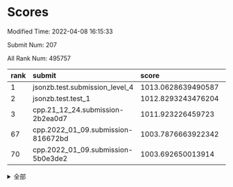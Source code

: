 # Scores

Modified Time: 2022-04-08 16:15:33

Submit Num: 207

All Rank Num: 495757

| rank |               submit               |       score        |       sigma        | pk_num |
| :--- | :--------------------------------- | :----------------- | :----------------- | :----- |
| 1    | jsonzb.test.submission_level_4     | 1013.0628639490587 | 0.8200692396536167 | 9582   |
| 2    | jsonzb.test.test_1                 | 1012.8293243476204 | 0.8144066301981421 | 9579   |
| 3    | cpp.21_12_24.submission-2b2ea0d7   | 1011.923226459723  | 0.7860150104047622 | 9575   |
| 67   | cpp.2022_01_09.submission-816672bd | 1003.7876663922342 | 0.7036141007397212 | 9582   |
| 70   | cpp.2022_01_09.submission-5b0e3de2 | 1003.692650013914  | 0.7289347021653017 | 9574   |


<details>
<summary>全部</summary>

| rank |                 submit                 |       score        |       sigma        | pk_num |
| :--- | :------------------------------------- | :----------------- | :----------------- | :----- |
| 1    | jsonzb.test.submission_level_4         | 1013.0628639490587 | 0.8200692396536167 | 9582   |
| 2    | jsonzb.test.test_1                     | 1012.8293243476204 | 0.8144066301981421 | 9579   |
| 3    | cpp.21_12_24.submission-2b2ea0d7       | 1011.923226459723  | 0.7860150104047622 | 9575   |
| 4    | gobigger.level_3.submission_level_3_30 | 1011.6295466858055 | 0.7732980835138954 | 9578   |
| 5    | gobigger.level_3.submission_level_3_40 | 1011.5606510866511 | 0.7753754775144266 | 9579   |
| 6    | gobigger.level_3.submission_level_3_26 | 1011.471747018301  | 0.7730870368680589 | 9582   |
| 7    | gobigger.level_3.submission_level_3_3  | 1011.4667623203427 | 0.7724343526661747 | 9577   |
| 8    | gobigger.level_3.submission_level_3_9  | 1011.3561317553723 | 0.7774120713471658 | 9583   |
| 9    | gobigger.level_3.submission_level_3_36 | 1011.20004566703   | 0.7842175973691969 | 9582   |
| 10   | gobigger.level_3.submission_level_3_32 | 1011.1087585261557 | 0.7758482572099511 | 9583   |
| 11   | gobigger.level_3.submission_level_3_37 | 1010.98763459139   | 0.7660173049413764 | 9581   |
| 12   | gobigger.level_3.submission_level_3_28 | 1010.9503561462727 | 0.7647490371063166 | 9578   |
| 13   | gobigger.level_3.submission_level_3_10 | 1010.9062492770356 | 0.7454638590103325 | 9582   |
| 14   | gobigger.level_3.submission_level_3_2  | 1010.8876833409474 | 0.7666064278971335 | 9577   |
| 15   | gobigger.level_3.submission_level_3_47 | 1010.8393261828685 | 0.7604119516055486 | 9582   |
| 16   | gobigger.level_3.submission_level_3_27 | 1010.7939585272389 | 0.7540401980119676 | 9582   |
| 17   | gobigger.level_3.submission_level_3_43 | 1010.6314554857627 | 0.7760591120929081 | 9584   |
| 18   | gobigger.level_3.submission_level_3_1  | 1010.5841084232977 | 0.777587221760338  | 9583   |
| 19   | gobigger.level_3.submission_level_3_19 | 1010.5712627192333 | 0.7365146240826089 | 9575   |
| 20   | gobigger.level_3.submission_level_3_0  | 1010.4465299475139 | 0.7634612990540217 | 9578   |
| 21   | gobigger.level_3.submission_level_3_38 | 1010.2803558315962 | 0.7310762629234869 | 9582   |
| 22   | gobigger.level_3.submission_level_3_33 | 1010.2465297189158 | 0.7805044926023033 | 9581   |
| 23   | gobigger.level_3.submission_level_3_31 | 1010.11284412288   | 0.7817053157381728 | 9588   |
| 24   | gobigger.level_3.submission_level_3_46 | 1010.0708426416422 | 0.7622177963434452 | 9575   |
| 25   | gobigger.level_3.submission_level_3_29 | 1010.0500460723675 | 0.7701483077631524 | 9583   |
| 26   | gobigger.level_3.submission_level_3_7  | 1009.9493385183424 | 0.7545216666217915 | 9578   |
| 27   | gobigger.level_3.submission_level_3_13 | 1009.8928817188402 | 0.7546780584937116 | 9577   |
| 28   | gobigger.level_3.submission_level_3_41 | 1009.8717582450855 | 0.7535475267909301 | 9582   |
| 29   | gobigger.level_3.submission_level_3_39 | 1009.8531527103368 | 0.7598212717416188 | 9581   |
| 30   | gobigger.level_3.submission_level_3_45 | 1009.7670412031737 | 0.7577850708983879 | 9576   |
| 31   | gobigger.level_3.submission_level_3_23 | 1009.7308125174776 | 0.7709497403991743 | 9575   |
| 32   | gobigger.level_3.submission_level_3_24 | 1009.709423714232  | 0.7716796690285075 | 9580   |
| 33   | gobigger.level_3.submission_level_3_25 | 1009.6737338780324 | 0.7475770372648708 | 9583   |
| 34   | gobigger.level_3.submission_level_3_42 | 1009.6572621694128 | 0.7553015114885469 | 9583   |
| 35   | gobigger.level_3.submission_level_3_14 | 1009.6009105132486 | 0.7560925883170946 | 9580   |
| 36   | gobigger.level_3.submission_level_3_22 | 1009.5677665146455 | 0.7712683090545678 | 9574   |
| 37   | gobigger.level_3.submission_level_3_18 | 1009.5407239544554 | 0.7514331851513815 | 9583   |
| 38   | gobigger.level_3.submission_level_3_34 | 1009.516486911233  | 0.7673513648375687 | 9580   |
| 39   | gobigger.level_3.submission_level_3_35 | 1009.3470309694162 | 0.7612198400421456 | 9576   |
| 40   | gobigger.level_3.submission_level_3_16 | 1009.341762191774  | 0.7480422713840275 | 9579   |
| 41   | gobigger.level_3.submission_level_3_49 | 1009.2223147697897 | 0.7647863851789592 | 9582   |
| 42   | gobigger.level_3.submission_level_3_12 | 1009.106426043941  | 0.737511766107945  | 9584   |
| 43   | gobigger.level_3.submission_level_3_15 | 1009.0563120748008 | 0.7500626666099239 | 9576   |
| 44   | gobigger.level_3.submission_level_3_21 | 1009.0224826464879 | 0.7669945041188333 | 9577   |
| 45   | gobigger.level_3.submission_level_3_20 | 1008.9600112266279 | 0.745034140242573  | 9583   |
| 46   | gobigger.level_3.submission_level_3_48 | 1008.8520746804505 | 0.7447107193321706 | 9580   |
| 47   | gobigger.level_3.submission_level_3_6  | 1008.8487028327462 | 0.7523415301097245 | 9578   |
| 48   | gobigger.level_3.submission_level_3_4  | 1008.8413109063998 | 0.7248618985985048 | 9582   |
| 49   | gobigger.level_3.submission_level_3_5  | 1008.7050903515511 | 0.7509991164776676 | 9575   |
| 50   | gobigger.level_3.submission_level_3_17 | 1008.6147802476515 | 0.736044594603876  | 9578   |
| 51   | gobigger.level_3.submission_level_3_44 | 1008.4079585652738 | 0.7428762600855239 | 9580   |
| 52   | gobigger.level_3.submission_level_3_11 | 1007.9821994004822 | 0.730996504915464  | 9578   |
| 53   | gobigger.level_3.submission_level_3_8  | 1007.9025639905501 | 0.7374136368689405 | 9578   |
| 54   | gobigger.level_1.submission_level_1_10 | 1005.4509075012317 | 0.7202148098652912 | 9579   |
| 55   | gobigger.level_1.submission_level_1_28 | 1004.7372888982356 | 0.7281163475713223 | 9576   |
| 56   | gobigger.level_1.submission_level_1_12 | 1004.3793444295578 | 0.7262952264089897 | 9585   |
| 57   | gobigger.level_1.submission_level_1_37 | 1004.3415387094744 | 0.7120433300906033 | 9580   |
| 58   | gobigger.level_1.submission_level_1_16 | 1004.3356079029827 | 0.7078933837149652 | 9576   |
| 59   | gobigger.level_1.submission_level_1_31 | 1004.1810860091795 | 0.7188237881407508 | 9577   |
| 60   | gobigger.level_1.submission_level_1_11 | 1004.0065955671321 | 0.7222485481360594 | 9579   |
| 61   | gobigger.level_1.submission_level_1_0  | 1003.9570493084974 | 0.723396855759811  | 9577   |
| 62   | gobigger.level_1.submission_level_1_43 | 1003.9115727179666 | 0.7121976018621347 | 9580   |
| 63   | gobigger.level_1.submission_level_1_17 | 1003.8779413692769 | 0.7118754983145162 | 9577   |
| 64   | gobigger.level_1.submission_level_1_7  | 1003.8708112875203 | 0.721295470196997  | 9574   |
| 65   | gobigger.level_1.submission_level_1_2  | 1003.8145235364974 | 0.7176298695401692 | 9582   |
| 66   | gobigger.level_1.submission_level_1_34 | 1003.8046575182711 | 0.723294955719196  | 9584   |
| 67   | cpp.2022_01_09.submission-816672bd     | 1003.7876663922342 | 0.7036141007397212 | 9582   |
| 68   | gobigger.level_1.submission_level_1_48 | 1003.7799264666529 | 0.7230713724961092 | 9578   |
| 69   | gobigger.level_1.submission_level_1_23 | 1003.7070669655992 | 0.7206373602337252 | 9580   |
| 70   | cpp.2022_01_09.submission-5b0e3de2     | 1003.692650013914  | 0.7289347021653017 | 9574   |
| 71   | gobigger.level_1.submission_level_1_22 | 1003.6848290720653 | 0.7146588774120616 | 9580   |
| 72   | gobigger.level_1.submission_level_1_29 | 1003.6621581466557 | 0.7274682019202083 | 9585   |
| 73   | gobigger.level_1.submission_level_1_30 | 1003.6451067134968 | 0.7292537058959359 | 9583   |
| 74   | gobigger.level_1.submission_level_1_15 | 1003.6039445374356 | 0.7187566173465971 | 9584   |
| 75   | gobigger.level_1.submission_level_1_32 | 1003.5643933985084 | 0.7214373822049303 | 9582   |
| 76   | gobigger.level_1.submission_level_1_21 | 1003.542253016011  | 0.7155101083913399 | 9575   |
| 77   | gobigger.level_1.submission_level_1_20 | 1003.4932239896832 | 0.7122703570609914 | 9581   |
| 78   | gobigger.level_1.submission_level_1_26 | 1003.463303658848  | 0.7240427433200136 | 9582   |
| 79   | gobigger.level_1.submission_level_1_18 | 1003.3712005517598 | 0.7032939716224245 | 9583   |
| 80   | gobigger.level_1.submission_level_1_33 | 1003.3663909455328 | 0.7261821719380005 | 9582   |
| 81   | gobigger.level_1.submission_level_1_4  | 1003.358700396819  | 0.7235523467973702 | 9578   |
| 82   | gobigger.level_1.submission_level_1_13 | 1003.2805288883072 | 0.7203769570425301 | 9589   |
| 83   | gobigger.level_1.submission_level_1_8  | 1003.1454726887407 | 0.7041813743392985 | 9576   |
| 84   | gobigger.level_1.submission_level_1_39 | 1003.1208066103964 | 0.7206103255341747 | 9579   |
| 85   | gobigger.level_1.submission_level_1_19 | 1003.0936494283825 | 0.7165828007610253 | 9578   |
| 86   | gobigger.level_1.submission_level_1_14 | 1003.0293239318407 | 0.7029678958990692 | 9585   |
| 87   | gobigger.level_1.submission_level_1_6  | 1003.0287702045682 | 0.7012473512878292 | 9576   |
| 88   | gobigger.level_1.submission_level_1_40 | 1002.9437087423188 | 0.7161149651853805 | 9583   |
| 89   | gobigger.level_1.submission_level_1_3  | 1002.9388081265937 | 0.7132222990777137 | 9577   |
| 90   | gobigger.level_1.submission_level_1_45 | 1002.925276763796  | 0.7164815491528038 | 9585   |
| 91   | gobigger.level_1.submission_level_1_25 | 1002.8640268917303 | 0.7091975130543702 | 9582   |
| 92   | gobigger.level_1.submission_level_1_1  | 1002.8505277988901 | 0.716989474272153  | 9581   |
| 93   | gobigger.level_1.submission_level_1_41 | 1002.8004223509515 | 0.7094384103106685 | 9573   |
| 94   | gobigger.level_1.submission_level_1_5  | 1002.6390512304827 | 0.7194971932671123 | 9581   |
| 95   | gobigger.level_1.submission_level_1_35 | 1002.478390365013  | 0.7091589343148229 | 9583   |
| 96   | gobigger.level_1.submission_level_1_38 | 1002.3785471360666 | 0.7096711725374172 | 9581   |
| 97   | gobigger.level_1.submission_level_1_47 | 1002.3637041146492 | 0.7048287801454958 | 9583   |
| 98   | gobigger.level_1.submission_level_1_49 | 1002.2805730379724 | 0.7144158381578368 | 9575   |
| 99   | gobigger.level_1.submission_level_1_46 | 1002.1851338452932 | 0.6945533593006388 | 9579   |
| 100  | gobigger.level_1.submission_level_1_9  | 1002.1692128154191 | 0.7078127151093845 | 9583   |
| 101  | gobigger.level_1.submission_level_1_44 | 1002.0255626099674 | 0.7061677184162591 | 9582   |
| 102  | gobigger.level_1.submission_level_1_27 | 1001.92211937695   | 0.7160001294334328 | 9576   |
| 103  | gobigger.level_1.submission_level_1_36 | 1001.8880228321124 | 0.7184626885895816 | 9584   |
| 104  | gobigger.level_1.submission_level_1_42 | 1001.6304252659619 | 0.7045324130407981 | 9579   |
| 105  | gobigger.level_1.submission_level_1_24 | 1001.4380392969911 | 0.7145606744322951 | 9578   |
| 106  | gobigger.random.submission_random_22   | 997.9647624216394  | 0.7043482836782745 | 9581   |
| 107  | gobigger.random.submission_random_10   | 997.5377636802133  | 0.7039433435200784 | 9578   |
| 108  | gobigger.random.submission_random_49   | 997.2468880981845  | 0.7052935612207909 | 9581   |
| 109  | gobigger.random.submission_random_34   | 997.1607942498713  | 0.7135329497306363 | 9583   |
| 110  | gobigger.random.submission_random_1    | 997.1093696804221  | 0.7094499467154135 | 9578   |
| 111  | gobigger.random.submission_random_20   | 997.0171895890497  | 0.700932866852886  | 9576   |
| 112  | gobigger.random.submission_random_13   | 996.9851718158742  | 0.6971716384222458 | 9580   |
| 113  | gobigger.random.submission_random_26   | 996.7918379690323  | 0.7119016390649839 | 9575   |
| 114  | gobigger.random.submission_random_28   | 996.6386885500932  | 0.7020896428789823 | 9576   |
| 115  | gobigger.random.submission_random_41   | 996.536068022687   | 0.7134027513302608 | 9582   |
| 116  | gobigger.random.submission_random_16   | 996.4412822856938  | 0.7132802623063694 | 9581   |
| 117  | gobigger.random.submission_random_11   | 996.4321513698833  | 0.7075233418932011 | 9581   |
| 118  | gobigger.random.submission_random_21   | 996.4040254572024  | 0.7035065332762952 | 9583   |
| 119  | gobigger.random.submission_random_17   | 996.3700181851265  | 0.7033373576285591 | 9579   |
| 120  | gobigger.random.submission_random_15   | 996.3576451450164  | 0.7137480523714101 | 9579   |
| 121  | gobigger.random.submission_random_29   | 996.355904736495   | 0.7137023720443667 | 9580   |
| 122  | gobigger.random.submission_random_2    | 996.3031845730776  | 0.7098938615441562 | 9580   |
| 123  | gobigger.random.submission_random_3    | 996.203419034881   | 0.7216109464081748 | 9581   |
| 124  | gobigger.random.submission_random_44   | 996.1164246767519  | 0.704152443805162  | 9577   |
| 125  | gobigger.random.submission_random_12   | 996.0800174929125  | 0.716007376283431  | 9577   |
| 126  | gobigger.random.submission_random_14   | 996.0681657206443  | 0.7039102024207623 | 9581   |
| 127  | gobigger.random.submission_random_42   | 996.0597925616229  | 0.7071218245602383 | 9581   |
| 128  | gobigger.random.submission_random_4    | 996.0565695102974  | 0.7056768910750396 | 9576   |
| 129  | gobigger.random.submission_random_7    | 996.0019996044858  | 0.7201939421854534 | 9576   |
| 130  | gobigger.random.submission_random_8    | 995.9912257519813  | 0.7157236031717017 | 9577   |
| 131  | gobigger.random.submission_random_45   | 995.9810104316028  | 0.7190679254583913 | 9579   |
| 132  | gobigger.random.submission_random_25   | 995.8966710147303  | 0.7173158699665093 | 9578   |
| 133  | gobigger.random.submission_random_40   | 995.7778104887251  | 0.709204769371832  | 9585   |
| 134  | gobigger.random.submission_random_33   | 995.758245574172   | 0.7104093326531582 | 9579   |
| 135  | gobigger.random.submission_random_18   | 995.6610457214324  | 0.7152909396041263 | 9581   |
| 136  | gobigger.random.submission_random_35   | 995.6086593603119  | 0.698855628843239  | 9582   |
| 137  | gobigger.random.submission_random_36   | 995.5740142450666  | 0.7094268738586494 | 9578   |
| 138  | gobigger.random.submission_random_39   | 995.545947793752   | 0.707798212090352  | 9578   |
| 139  | gobigger.random.submission_random_23   | 995.391918843734   | 0.7102654910769939 | 9570   |
| 140  | gobigger.random.submission_random_9    | 995.3815324591515  | 0.711693651670248  | 9577   |
| 141  | gobigger.random.submission_random_0    | 995.3265171912687  | 0.7107300563787446 | 9583   |
| 142  | gobigger.random.submission_random_37   | 995.2515217212799  | 0.7157386179103407 | 9581   |
| 143  | gobigger.random.submission_random_48   | 995.215028744059   | 0.712846467761467  | 9580   |
| 144  | gobigger.random.submission_random_46   | 995.1895322004277  | 0.7211662693931905 | 9578   |
| 145  | gobigger.random.submission_random_27   | 995.1397427191042  | 0.7159870137905399 | 9581   |
| 146  | gobigger.random.submission_random_5    | 995.1311536345834  | 0.7061154374885571 | 9587   |
| 147  | gobigger.random.submission_random_31   | 995.0714395902232  | 0.7262747560079752 | 9578   |
| 148  | gobigger.random.submission_random_6    | 995.0261238539933  | 0.691391688900223  | 9580   |
| 149  | gobigger.random.submission_random_24   | 994.9926966452472  | 0.709311268303789  | 9579   |
| 150  | gobigger.random.submission_random_30   | 994.9268595983503  | 0.7167105398529966 | 9584   |
| 151  | gobigger.random.submission_random_47   | 994.9130802218483  | 0.7124904049108084 | 9574   |
| 152  | gobigger.random.submission_random_32   | 994.8975640072231  | 0.7050458807196676 | 9579   |
| 153  | gobigger.random.submission_random_43   | 994.860239671774   | 0.714185466926964  | 9578   |
| 154  | gobigger.random.submission_random_19   | 994.8592437068096  | 0.7263558039061325 | 9579   |
| 155  | gobigger.level_2.submission_level_2_29 | 994.6656685416259  | 0.7318749290969474 | 9574   |
| 156  | gobigger.random.submission_random_38   | 994.6388797214205  | 0.7189905673443241 | 9581   |
| 157  | gobigger.level_2.submission_level_2_20 | 994.0301691988037  | 0.731705896591448  | 9582   |
| 158  | gobigger.level_2.submission_level_2_33 | 993.928704486022   | 0.7345917022608255 | 9579   |
| 159  | gobigger.level_2.submission_level_2_18 | 993.6733377161592  | 0.7560921878891862 | 9584   |
| 160  | gobigger.level_2.submission_level_2_12 | 993.6149427833499  | 0.7250412456860488 | 9576   |
| 161  | gobigger.level_2.submission_level_2_44 | 993.5978113569927  | 0.7237787878615037 | 9583   |
| 162  | gobigger.level_2.submission_level_2_47 | 993.5803376815843  | 0.7373760470787976 | 9582   |
| 163  | gobigger.level_2.submission_level_2_13 | 993.5436380296303  | 0.7247059805179579 | 9580   |
| 164  | gobigger.level_2.submission_level_2_19 | 993.4619481403693  | 0.729517677983415  | 9581   |
| 165  | gobigger.level_2.submission_level_2_11 | 993.4617913742148  | 0.7185078009879599 | 9580   |
| 166  | gobigger.level_2.submission_level_2_3  | 993.4027317367633  | 0.7359689537957389 | 9578   |
| 167  | gobigger.level_2.submission_level_2_43 | 993.3574912176296  | 0.7295346639380579 | 9581   |
| 168  | gobigger.level_2.submission_level_2_42 | 993.1156142601569  | 0.7290972691270372 | 9577   |
| 169  | gobigger.level_2.submission_level_2_10 | 993.0185488838683  | 0.7300998187550485 | 9581   |
| 170  | gobigger.level_2.submission_level_2_32 | 993.016570397575   | 0.748666508853297  | 9579   |
| 171  | gobigger.level_2.submission_level_2_4  | 992.9721266326636  | 0.757074746629588  | 9579   |
| 172  | gobigger.level_2.submission_level_2_25 | 992.9517184058033  | 0.7367754684888885 | 9579   |
| 173  | gobigger.level_2.submission_level_2_0  | 992.9431682592168  | 0.7415617459039038 | 9583   |
| 174  | gobigger.level_2.submission_level_2_39 | 992.927320211712   | 0.7443533260726859 | 9582   |
| 175  | gobigger.level_2.submission_level_2_15 | 992.8437115354367  | 0.7395349157937811 | 9585   |
| 176  | gobigger.level_2.submission_level_2_6  | 992.717289674437   | 0.7411146370421126 | 9575   |
| 177  | gobigger.level_2.submission_level_2_16 | 992.6145709435724  | 0.7485533088112513 | 9579   |
| 178  | gobigger.level_2.submission_level_2_24 | 992.5300835142696  | 0.7523281815882294 | 9585   |
| 179  | gobigger.level_2.submission_level_2_40 | 992.4973265699119  | 0.7450743229711535 | 9584   |
| 180  | gobigger.level_2.submission_level_2_22 | 992.4025347396831  | 0.749164602583642  | 9579   |
| 181  | gobigger.level_2.submission_level_2_35 | 992.3999882298492  | 0.7371592676336374 | 9581   |
| 182  | gobigger.level_2.submission_level_2_31 | 992.3688187589082  | 0.7571240282593825 | 9580   |
| 183  | gobigger.level_2.submission_level_2_41 | 992.3618203503684  | 0.7293728393240945 | 9580   |
| 184  | gobigger.level_2.submission_level_2_8  | 992.2484233400165  | 0.7587710923624023 | 9576   |
| 185  | gobigger.level_2.submission_level_2_37 | 992.242107483278   | 0.7353766659004528 | 9581   |
| 186  | gobigger.level_2.submission_level_2_14 | 992.1994312627249  | 0.7236490981162377 | 9581   |
| 187  | gobigger.level_2.submission_level_2_1  | 992.1747980938524  | 0.7482010999585806 | 9581   |
| 188  | gobigger.level_2.submission_level_2_9  | 992.1688502027266  | 0.7669276534643423 | 9577   |
| 189  | gobigger.level_2.submission_level_2_23 | 992.1629928022309  | 0.7333532223369974 | 9576   |
| 190  | gobigger.level_2.submission_level_2_21 | 992.0831369585302  | 0.730418166660147  | 9579   |
| 191  | gobigger.level_2.submission_level_2_26 | 992.0616242996044  | 0.7250741431709169 | 9585   |
| 192  | gobigger.level_2.submission_level_2_27 | 992.0176769697686  | 0.7315449088518092 | 9583   |
| 193  | gobigger.level_2.submission_level_2_48 | 991.9003682563583  | 0.7450818693076797 | 9578   |
| 194  | gobigger.level_2.submission_level_2_45 | 991.6159875451388  | 0.7563845951071282 | 9581   |
| 195  | gobigger.level_2.submission_level_2_17 | 991.5580437445632  | 0.7462003459262191 | 9578   |
| 196  | gobigger.level_2.submission_level_2_7  | 991.5393687852957  | 0.7761467670557569 | 9583   |
| 197  | gobigger.level_2.submission_level_2_46 | 991.4335836022908  | 0.7416935294471816 | 9578   |
| 198  | gobigger.level_2.submission_level_2_49 | 991.358725399792   | 0.7534483734550527 | 9578   |
| 199  | gobigger.level_2.submission_level_2_36 | 991.2835714843793  | 0.755839128032989  | 9581   |
| 200  | gobigger.level_2.submission_level_2_5  | 991.1296215801401  | 0.729250063632421  | 9580   |
| 201  | gobigger.level_2.submission_level_2_34 | 991.0617852922894  | 0.7407143138336972 | 9583   |
| 202  | gobigger.level_2.submission_level_2_28 | 990.8612553478205  | 0.7399676315014225 | 9577   |
| 203  | gobigger.level_2.submission_level_2_38 | 990.7884752085216  | 0.7802939537682718 | 9579   |
| 204  | gobigger.level_2.submission_level_2_2  | 990.7263520693614  | 0.7527282812728621 | 9583   |
| 205  | gobigger.level_2.submission_level_2_30 | 990.6070833141756  | 0.7703944029308976 | 9581   |
| 206  | gobigger.none.submission_none_0        | 976.8768669983531  | 1.3327118241483267 | 9580   |
| 207  | gobigger.none.submission_none_1        | 976.6291878553554  | 1.3597474354105614 | 9584   |

</details>